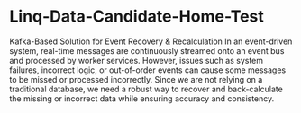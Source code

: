 # Linq-Data-Candidate-Home-Test
Kafka-Based Solution for Event Recovery & Recalculation
In an event-driven system, real-time messages are continuously streamed onto an event bus and processed by worker services. However, issues such as system failures, incorrect logic, or out-of-order events can cause some messages to be missed or processed incorrectly.
Since we are not relying on a traditional database, we need a robust way to recover and back-calculate the missing or incorrect data while ensuring accuracy and consistency.
